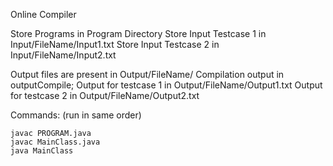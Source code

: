 Online Compiler

Store Programs in Program Directory
Store Input Testcase 1 in Input/FileName/Input1.txt
Store Input Testcase 2 in Input/FileName/Input2.txt

Output files are present in Output/FileName/
Compilation output in outputCompile;
Output for testcase 1 in Output/FileName/Output1.txt
Output for testcase 2 in Output/FileName/Output2.txt

Commands:
(run in same order)

    javac PROGRAM.java
    javac MainClass.java
    java MainClass